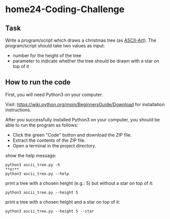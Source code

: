 # home24-Coding-Challenge

## Task

Write a program/script which draws a christmas tree (as [ASCII-Art](https://en.wikipedia.org/wiki/ASCII_art)).
The program/script should take two values as input:

- number for the height of the tree
- parameter to indicate whether the tree should be    drawn with a star on top of it

## How to run the code

First, you will need Python3 on your computer.

Visit: https://wiki.python.org/moin/BeginnersGuide/Download for installation instructions.

After you successfully installed Python3 on your computer, you should be able to run the program as follows:

- Click the green "Code" button and download the ZIP file.
- Extract the contents of the ZIP file.
- Open a terminal in the project directory.

show the help message:

    python3 ascii_tree.py -h
    **or**
    python3 ascii_tree.py --help

print a tree with a chosen height (e.g.: 5) but without a star on top of it:

    python3 ascii_tree.py --height 5

print a tree with a chosen height and a star on top of it:

    python3 ascii_tree.py --height 5 --star

